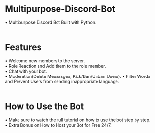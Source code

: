 # Multipurpose-Discord-Bot
• Multipurpose Discord Bot Built with Python.<br><br>
# Features
• Welcome new members to the server.<br>
• Role Reaction and Add them to the role member.<br>
• Chat with your bot.<br>
• Moderation(Delete Messasges, Kick/Ban/Unban Users).
• Filter Words and Prevent Users from sending inappropriate language.<br><br>
# How to Use the Bot
• Make sure to watch the full tutorial on how to use the bot step by step.<br>
• Extra Bonus on How to Host your Bot for Free 24/7.
